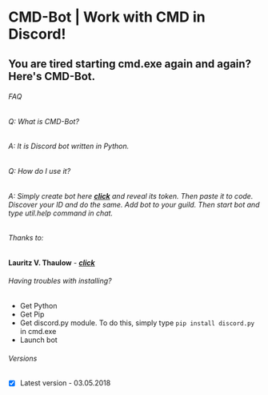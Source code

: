 # CMD-Bot | Work with CMD in Discord!

## You are tired starting cmd.exe again and again? Here's CMD-Bot.

###### FAQ

###### Q: What is CMD-Bot?
###### A: It is Discord bot written in Python.

###### Q: How do I use it?
###### A: Simply create bot here [***click***](https://discordapp.com/developers/applications/me "Discord Developers") and reveal its token. Then paste it to code. Discover your ID and do the same. Add bot to your guild. Then start bot and type util.help command in chat.


###### Thanks to:

**Lauritz V. Thaulow** - [***click***](https://stackoverflow.com/questions/9823936/python-how-do-i-know-what-type-of-exception-occurred/9824050#9824050 "Stackoverflow")

###### Having troubles with installing?
- Get Python
- Get Pip
- Get discord.py module. To do this, simply type ``pip install discord.py`` in cmd.exe
- Launch bot

###### Versions
- [x] Latest version - 03.05.2018
